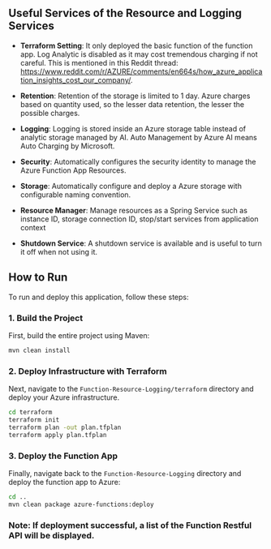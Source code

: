 ## Useful Services of the Resource and Logging Services

- **Terraform Setting**: It only deployed the basic function of the function app. Log Analytic is disabled as it may cost tremendous charging if not careful. This is mentioned in this Reddit thread: https://www.reddit.com/r/AZURE/comments/en664s/how_azure_application_insights_cost_our_company/.

- **Retention**: Retention of the storage is limited to 1 day. Azure charges based on quantity used, so the lesser data retention, the lesser the possible charges.

- **Logging**: Logging is stored inside an Azure storage table instead of analytic storage managed by AI. Auto Management by Azure AI means Auto Charging by Microsoft.

- **Security**: Automatically configures the security identity to manage the Azure Function App Resources.

- **Storage**: Automatically configure and deploy a Azure storage with configurable naming convention. 

- **Resource Manager**: Manage resources as a Spring Service such as instance ID, storage connection ID, stop/start services from application context

- **Shutdown Service**: A shutdown service is available and is useful to turn it off when not using it.

## How to Run

To run and deploy this application, follow these steps:

### 1. Build the Project

First, build the entire project using Maven:

```bash
mvn clean install
```

### 2. Deploy Infrastructure with Terraform

Next, navigate to the `Function-Resource-Logging/terraform` directory and deploy your Azure infrastructure.

```bash
cd terraform
terraform init
terraform plan -out plan.tfplan
terraform apply plan.tfplan
```

### 3. Deploy the Function App

Finally, navigate back to the `Function-Resource-Logging` directory and deploy the function app to Azure:

```bash
cd ..
mvn clean package azure-functions:deploy
```

### Note: If deployment successful, a list of the Function Restful API will be displayed.
